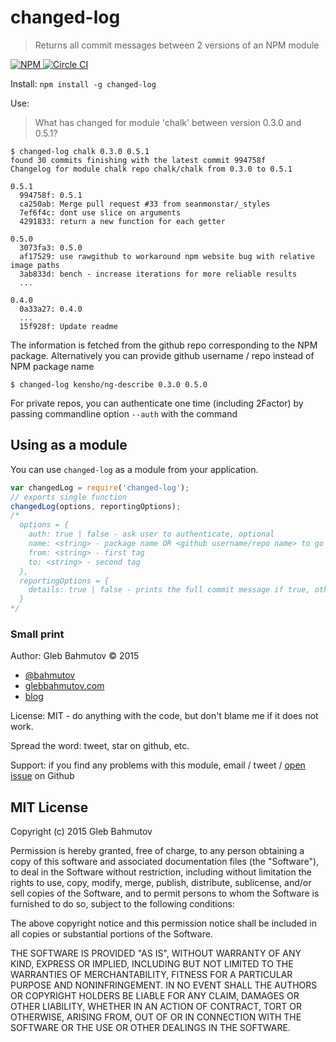 # changed-log

> Returns all commit messages between 2 versions of an NPM module

[![NPM][npm-icon] ][npm-url]
[![Circle CI][circle-ci-icon] ][circle-ci-url]

Install: `npm install -g changed-log`

Use:

> What has changed for module 'chalk' between version 0.3.0 and 0.5.1?

    $ changed-log chalk 0.3.0 0.5.1
    found 30 commits finishing with the latest commit 994758f
    Changelog for module chalk repo chalk/chalk from 0.3.0 to 0.5.1

    0.5.1
      994758f: 0.5.1
      ca250ab: Merge pull request #33 from seanmonstar/_styles
      7ef6f4c: dont use slice on arguments
      4291833: return a new function for each getter

    0.5.0
      3073fa3: 0.5.0
      af17529: use rawgithub to workaround npm website bug with relative image paths
      3ab833d: bench - increase iterations for more reliable results
      ...

    0.4.0
      0a33a27: 0.4.0
      ...
      15f928f: Update readme

The information is fetched from the github repo corresponding to the NPM package.
Alternatively you can provide github username / repo instead of NPM package name

    $ changed-log kensho/ng-describe 0.3.0 0.5.0

For private repos, you can authenticate one time (including 2Factor) by passing commandline
option `--auth` with the command

## Using as a module

You can use `changed-log` as a module from your application.

```js
var changedLog = require('changed-log');
// exports single function
changedLog(options, reportingOptions);
/*
  options = {
    auth: true | false - ask user to authenticate, optional 
    name: <string> - package name OR <github username/repo name> to go directly to Github
    from: <string> - first tag
    to: <string> - second tag
  },
  reportingOptions = {
    details: true | false - prints the full commit message if true, otherwise just first line
  }
*/
```

### Small print

Author: Gleb Bahmutov &copy; 2015

* [@bahmutov](https://twitter.com/bahmutov)
* [glebbahmutov.com](http://glebbahmutov.com)
* [blog](http://glebbahmutov.com/blog/)

License: MIT - do anything with the code, but don't blame me if it does not work.

Spread the word: tweet, star on github, etc.

Support: if you find any problems with this module, email / tweet /
[open issue](https://github.com/bahmutov/changed-log/issues) on Github

## MIT License

Copyright (c) 2015 Gleb Bahmutov

Permission is hereby granted, free of charge, to any person
obtaining a copy of this software and associated documentation
files (the "Software"), to deal in the Software without
restriction, including without limitation the rights to use,
copy, modify, merge, publish, distribute, sublicense, and/or sell
copies of the Software, and to permit persons to whom the
Software is furnished to do so, subject to the following
conditions:

The above copyright notice and this permission notice shall be
included in all copies or substantial portions of the Software.

THE SOFTWARE IS PROVIDED "AS IS", WITHOUT WARRANTY OF ANY KIND,
EXPRESS OR IMPLIED, INCLUDING BUT NOT LIMITED TO THE WARRANTIES
OF MERCHANTABILITY, FITNESS FOR A PARTICULAR PURPOSE AND
NONINFRINGEMENT. IN NO EVENT SHALL THE AUTHORS OR COPYRIGHT
HOLDERS BE LIABLE FOR ANY CLAIM, DAMAGES OR OTHER LIABILITY,
WHETHER IN AN ACTION OF CONTRACT, TORT OR OTHERWISE, ARISING
FROM, OUT OF OR IN CONNECTION WITH THE SOFTWARE OR THE USE OR
OTHER DEALINGS IN THE SOFTWARE.

[npm-icon]: https://nodei.co/npm/changed-log.png?downloads=true
[npm-url]: https://npmjs.org/package/changed-log
[circle-ci-icon]: https://circleci.com/gh/bahmutov/changed-log.svg?style=svg
[circle-ci-url]: https://circleci.com/gh/bahmutov/changed-log
